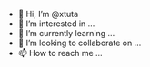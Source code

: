 - 👋 Hi, I’m @xtuta
- 👀 I’m interested in ...
- 🌱 I’m currently learning ...
- 💞️ I’m looking to collaborate on ...
- 📫 How to reach me ...

<!---
xtuta/xtuta is a ✨ special ✨ repository because its `README.md` (this file) appears on your GitHub profile.
You can click the Preview link to take a look at your changes.
--->
